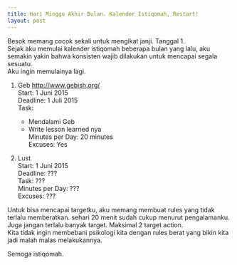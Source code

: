 ```yaml
---
title: Hari Minggu Akhir Bulan. Kalender Istiqomah, Restart!
layout: post
---
```


Besok memang cocok sekali untuk mengikat janji. Tanggal 1.  
Sejak aku memulai kalender istiqomah beberapa bulan yang lalu, aku semakin yakin bahwa konsisten wajib dilakukan untuk mencapai segala sesuatu.  
Aku ingin memulainya lagi.  

1. Geb http://www.gebish.org/  
Start: 1 Juni 2015  
Deadline: 1 Juli 2015  
Task:   
	- Mendalami Geb
	- Write lesson learned nya  
Minutes per Day: 20 minutes  
Excuses: Yes  

2. Lust  
Start: 1 Juni 2015  
Deadline: ???  
Task: ???  
Minutes per Day: ???  
Excuses: ???  

Untuk bisa mencapai targetku, aku memang membuat rules yang tidak terlalu memberatkan.   sehari 20 menit sudah cukup menurut pengalamanku.  
Juga jangan terlalu banyak target. Maksimal 2 target action.  
Kita tidak ingin membebani psikologi kita dengan rules berat yang bikin kita jadi malah malas melakukannya.

Semoga istiqomah.